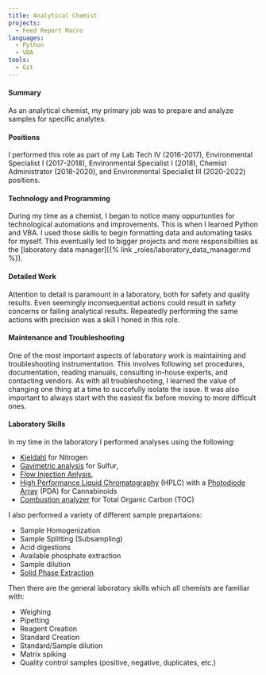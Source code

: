 ```yaml
---
title: Analytical Chemist
projects:
  - Feed Report Macro
languages:
  - Python
  - VBA
tools:
  - Git
---
```


#### Summary
As an analytical chemist, my primary job was to prepare and analyze 
samples for specific analytes.

#### Positions
I performed this role as part of my Lab Tech IV (2016-2017), 
Environmental Specialist I (2017-2018), Environmental Specialist I (2018), 
Chemist Administrator (2018-2020), and Environmental Specialist III (2020-2022) positions.

#### Technology and Programming
During my time as a chemist, I began to notice many oppurtunties for 
technological automations and improvements. This is when I learned 
Python and VBA. I used those skills to begin formatting data and 
automating tasks for myself. This eventually led to bigger 
projects and more responsibilties as the [laboratory data manager]({% link _roles/laboratory_data_manager.md %}).

#### Detailed Work
Attention to detail is paramount in a laboratory, both for safety and 
quality results. Even seemingly inconsequential actions could result in 
safety concerns or failing analytical results. Repeatedly performing 
the same actions with precision was a skill I honed in this role.

#### Maintenance and Troubleshooting
One of the most important aspects of laboratory work is maintaining and 
troubleshooting instrumentation. This involves following set procedures, 
documentation, reading manuals, consulting in-house experts, and 
contacting vendors. As with all troubleshooting, I learned the 
value of changing one thing at a time to succefully isolate the issue. It was 
also important to always start with the easiest fix before moving to more difficult ones.

#### Laboratory Skills
In my time in the laboratory I performed analyses using the following:
- [Kjeldahl](https://en.wikipedia.org/wiki/Kjeldahl_method) for Nitrogen 
- [Gavimetric analysis](https://en.wikipedia.org/wiki/Gravimetric_analysis) for Sulfur, 
- [Flow Injection Anlysis](https://en.wikipedia.org/wiki/Flow_injection_analysis), 
- [High Performance Liquid Chromatography](https://en.wikipedia.org/wiki/High-performance_liquid_chromatography) (HPLC) with a 
[Photodiode Array](https://en.wikipedia.org/wiki/Photodiode) (PDA) for Cannabinoids
- [Combustion analyzer](https://en.wikipedia.org/wiki/Combustion_analysis) for Total Organic Carbon (TOC)

I also performed a variety of different sample prepartaions:
- Sample Homogenization
- Sample Splitting (Subsampling)
- Acid digestions
- Available phosphate extraction
- Sample dilution
- [Solid Phase Extraction](https://en.wikipedia.org/wiki/Solid-phase_extraction)

Then there are the general laboratory skills which all chemists are familiar with:
- Weighing
- Pipetting
- Reagent Creation
- Standard Creation
- Standard/Sample dilution
- Matrix spiking
- Quality control samples (positive, negative, duplicates, etc.)